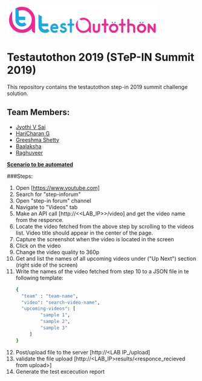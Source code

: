 ![](logo.png)

# Testautothon 2019 (STeP-IN Summit 2019)


This repository contains the testautothon step-in 2019 summit challenge solution.


## Team Members:
- [Jyothi V Sai]()
- [HariCharan G]()
- [Greeshma Shetty]()
- [Baalaksha]()
- [Raghuveer]()

<u><b>Scenario to be automated</b></u>

###Steps:

1. Open [https://www.youtube.com]
2. Search for "step-inforum"
3. Open "step-in forum" channel
4. Navigate to "Videos" tab
5. Make an API call [http://<<LAB_IP>>/video] and get the video name from the responce.
6. Locate the video fetched from the above step by scrolling to the videos list. Video title should appear in the center of the page.
7. Capture the screenshot when the video is located in the screen
8. Click on the video
9. Change the video quality to 360p
10. Get and list the names of all upcoming videos under ("Up Next") section (right side of the screen) 
11. Write the names of the video fetched from step 10 to a JSON file in te following template:
    ```bash
    {
      "team" : "team-name",
      "video": "search-video-name",
      "upcoming-videos": [
             "sample 1",
             "sample 2",
             "sample 3"
         ]
    }
    ```
12. Post/upload file to the server [http://<LAB IP_/upload]
13. validate the file upload [http://<LAB_IP>results/<responce_recieved from upload>]
14. Generate the test excecution report
